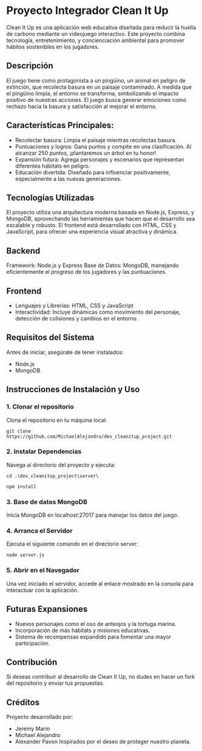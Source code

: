 # Proyecto Integrador Clean It Up
Clean It Up es una aplicación web educativa diseñada para reducir la huella de carbono mediante un videojuego interactivo. Este proyecto combina tecnología, entretenimiento, y concienciación ambiental para promover hábitos sostenibles en los jugadores.
## Descripción
El juego tiene como protagonista a un pingüino, un animal en peligro de extinción, que recolecta basura en un paisaje contaminado. A medida que el pingüino limpia, el entorno se transforma, simbolizando el impacto positivo de nuestras acciones. El juego busca generar emociones como rechazo hacia la basura y satisfacción al mejorar el entorno.
## Características Principales:
- Recolectar basura: Limpia el paisaje mientras recolectas basura.
- Puntuaciones y logros: Gana puntos y compite en una clasificación. Al alcanzar 250 puntos, ¡plantaremos un árbol en tu honor!
- Expansión futura: Agrega personajes y escenarios que representan diferentes hábitats en peligro.
- Educación divertida: Diseñado para influenciar positivamente, especialmente a las nuevas generaciones.
## Tecnologías Utilizadas
El proyecto utiliza una arquitectura moderna basada en Node.js, Express, y MongoDB, aprovechando las herramientas que hacen que el desarrollo sea escalable y robusto. El frontend está desarrollado con HTML, CSS y JavaScript, para ofrecer una experiencia visual atractiva y dinámica.
## Backend
Framework: Node.js y Express
Base de Datos: MongoDB, manejando eficientemente el progreso de los jugadores y las puntuaciones.
## Frontend
- Lenguajes y Librerías: HTML, CSS y JavaScript
- Interactividad: Incluye dinámicas como movimiento del personaje, detección de colisiones y cambios en el entorno.
## Requisitos del Sistema
Antes de iniciar, asegúrate de tener instalados:
- Node.js
- MongoDB
## Instrucciones de Instalación y Uso
### 1. Clonar el repositorio
Clona el repositorio en tu máquina local:
~~~
git clone https://github.com/MichaelAlejandro/dev_cleanitup_project.git
~~~
### 2. Instalar Dependencias
Navega al directorio del proyecto y ejecuta:
~~~
cd .\dev_cleanitup_project\server\
~~~
~~~
npm install
~~~
### 3. Base de datos MongoDB
Inicia MongoDB en localhost:27017 para manejar los datos del juego.
### 4. Arranca el Servidor
Ejecuta el siguiente comando en el directorio server:
~~~
node server.js
~~~
### 5. Abrir en el Navegador
Una vez iniciado el servidor, accede al enlace mostrado en la consola para interactuar con la aplicación.
## Futuras Expansiones
- Nuevos personajes como el oso de anteojos y la tortuga marina.
- Incorporación de más hábitats y misiones educativas.
- Sistema de recompensas expandido para fomentar una mayor participación.
## Contribución
Si deseas contribuir al desarrollo de Clean It Up, no dudes en hacer un fork del repositorio y enviar tus propuestas.
## Créditos
Proyecto desarrollado por:
- Jeremy Marin
- Michael Alejandro
- Alexander Pavon
Inspirados por el deseo de proteger nuestro planeta.

